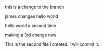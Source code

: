 this is a change to the branch 


james changes hello world


hello world a second time

making a 3rd change now


This is the second file I created. I will commit it.